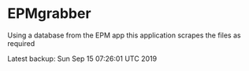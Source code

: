 # EPMgrabber
Using a database from the EPM app this application scrapes the files as required


Latest backup: Sun Sep 15 07:26:01 UTC 2019
